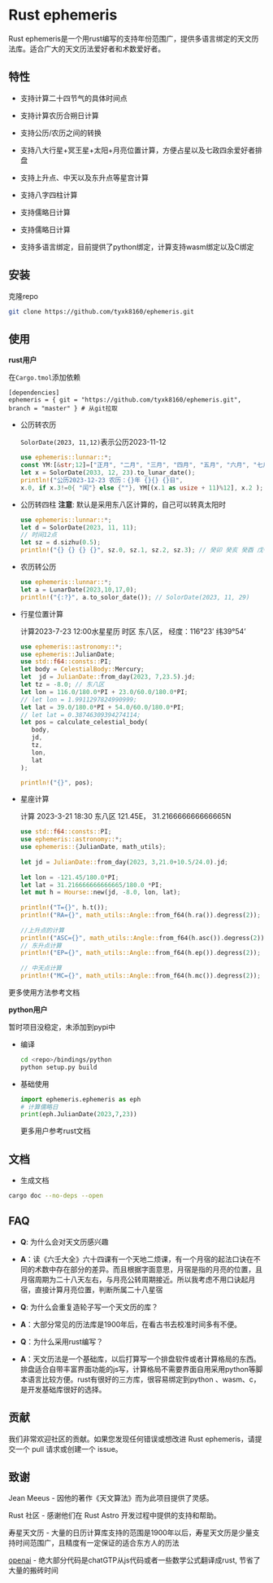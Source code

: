 # Rust ephemeris

Rust ephemeris是一个用rust编写的支持年份范围广，提供多语言绑定的天文历法库。适合广大的天文历法爱好者和术数爱好者。

## 特性

- 支持计算二十四节气的具体时间点

- 支持计算农历合朔日计算
- 支持公历/农历之间的转换
- 支持八大行星+冥王星+太阳+月亮位置计算，方便占星以及七政四余爱好者排盘
- 支持上升点、中天以及东升点等星宫计算
- 支持八字四柱计算
- 支持儒略日计算
- 支持儒略日计算
- 支持多语言绑定，目前提供了python绑定，计算支持wasm绑定以及C绑定



## 安装

克隆repo

```bash
git clone https://github.com/tyxk8160/ephemeris.git
```



## 使用

**rust用户**

在`Cargo.tmol`添加依赖

```tom
[dependencies]
ephemeris = { git = "https://github.com/tyxk8160/ephemeris.git", branch = "master" } # 从git拉取

```



- 公历转农历

  `SolorDate(2023, 11,12)`表示公历2023-11-12

  ```rust
  use ephemeris::lunnar::*;
  const YM:[&str;12]=["正月", "二月", "三月", "四月", "五月", "六月", "七月", "八月","九月", "十月", "冬月", "腊月"];
  let x = SolorDate(2033, 12, 23).to_lunar_date();
  println!("公历2023-12-23 农历：{}年 {}{} {}日",
  x.0, if x.3!=0{ "闰"} else {""}, YM[(x.1 as usize + 11)%12], x.2 );
  ```

  

- 公历转四柱
  **注意**: 默认是采用东八区计算的，自己可以转真太阳时

  ```rust
  use ephemeris::lunnar::*;
  let d = SolorDate(2023, 11, 11);
  // 时间12点
  let sz = d.sizhu(0.5);
  println!("{} {} {} {}", sz.0, sz.1, sz.2, sz.3); // 癸卯 癸亥 癸酉 戊午
  ```

- 农历转公历

  ```rust
  use ephemeris::lunnar::*;
  let a = LunarDate(2023,10,17,0);
  println!("{:?}", a.to_solor_date()); // SolorDate(2023, 11, 29)
  ```

- 行星位置计算

  计算2023-7-23 12:00水星星历 时区 东八区， 经度：116°23’ 纬39°54’

  ```rust
  use ephemeris::astronomy::*;
  use ephemeris::JulianDate;
  use std::f64::consts::PI;
  let body = CelestialBody::Mercury;
  let  jd = JulianDate::from_day(2023, 7,23.5).jd;
  let tz = -8.0; // 东八区
  let lon = 116.0/180.0*PI + 23.0/60.0/180.0*PI;
  // let lon = 1.9911297824990999;
  let lat = 39.0/180.0*PI + 54.0/60.0/180.0*PI;
  // let lat = 0.38746309394274114;
  let pos = calculate_celestial_body(
     body,
     jd,
     tz,
     lon,
     lat
  );
  
  println!("{}", pos);
  ```

- 星座计算

  计算 2023-3-21 18:30 东八区 121.45E， 31.216666666666665N 

  ```rust
  use std::f64::consts::PI;
  use ephemeris::astronomy::*;
  use ephemeris::{JulianDate, math_utils};
   
  let jd = JulianDate::from_day(2023, 3,21.0+10.5/24.0).jd;
   
  let lon = -121.45/180.0*PI;
  let lat = 31.216666666666665/180.0 *PI;
  let mut h = Hourse::new(jd, -8.0, lon, lat);
   
  println!("T={}", h.t());
  println!("RA={}", math_utils::Angle::from_f64(h.ra()).degress(2));
   
  //上升点的计算
  println!("ASC={}", math_utils::Angle::from_f64(h.asc()).degress(2));
  // 东升点计算
  println!("EP={}", math_utils::Angle::from_f64(h.ep()).degress(2));
   
  // 中天点计算
  println!("MC={}", math_utils::Angle::from_f64(h.mc()).degress(2));
  ```

更多使用方法参考文档

**python用户**

暂时项目没稳定，未添加到pypi中

- 编译

  ```bash
  cd <repo>/bindings/python
  python setup.py build
  ```

- 基础使用

  ```python
  import ephemeris.ephemeris as eph
  # 计算儒略日
  print(eph.JulianDate(2023,7,23))
  ```

  更多用户参考rust文档

## 文档

- 生成文档

```bash
cargo doc --no-deps --open
```



## FAQ

- **Q**:  为什么会对天文历感兴趣
- **A**：读《六壬大全》六十四课有一个天地二烦课，有一个月宿的起法口诀在不同的术数中存在部分的差异。而且根据字面意思，月宿是指的月亮的位置，且月宿周期为二十八天左右，与月亮公转周期接近。所以我考虑不用口诀起月宿，直接计算月亮位置，判断所属二十八星宿
- **Q**: 为什么会重复造轮子写一个天文历的库？

- **A**：大部分常见的历法库是1900年后，在看古书去校准时间多有不便。
- **Q**：为什么采用rust编写？
- **A**：天文历法是一个基础库，以后打算写一个排盘软件或者计算格局的东西。排盘适合自带丰富界面功能的js写，计算格局不需要界面自用采用python等脚本语言比较方便。rust有很好的三方库，很容易绑定到python 、wasm、c，是开发基础库很好的选择。

## 贡献

我们非常欢迎社区的贡献。如果您发现任何错误或想改进 Rust ephemeris，请提交一个 pull 请求或创建一个 issue。



## 致谢
Jean Meeus  - 因他的著作《天文算法》而为此项目提供了灵感。

Rust 社区 - 感谢他们在 Rust Astro 开发过程中提供的支持和帮助。

寿星天文历 - 大量的日历计算库支持的范围是1900年以后，寿星天文历是少量支持时间范围广，且精度有一定保证的适合东方人的历法

[openai](https://openai.com/) - 绝大部分代码是chatGTP从js代码或者一些数学公式翻译成rust, 节省了大量的搬砖时间

 